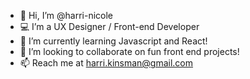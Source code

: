 - 👋 Hi, I’m @harri-nicole
- 💻 I’m a UX Designer / Front-end Developer
- 🌱 I’m currently learning Javascript and React!
- 💞️ I’m looking to collaborate on fun front end projects!
- 📫 Reach me at harri.kinsman@gmail.com

